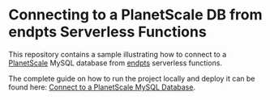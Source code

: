 # Connecting to a PlanetScale DB from endpts Serverless Functions

This repository contains a sample illustrating how to connect to a [PlanetScale](https://planetscale.com/) MySQL database from [endpts](https://endpts.io) serverless functions.

The complete guide on how to run the project locally and deploy it can be found here: [Connect to a PlanetScale MySQL Database](https://blog.endpts.io/connecting-your-serverless-functions-to-planet-scale-mysql-db).
